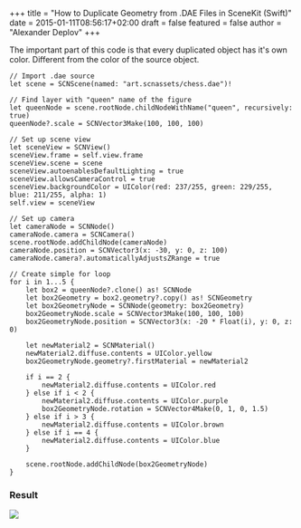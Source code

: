 +++
title = "How to Duplicate Geometry from .DAE Files in SceneKit (Swift)"
date = 2015-01-11T08:56:17+02:00
draft = false
featured = false
author = "Alexander Deplov"
+++

The important part of this code is that every duplicated object has it's own color. Different from the color of the source object.

```
// Import .dae source
let scene = SCNScene(named: "art.scnassets/chess.dae")!

// Find layer with "queen" name of the figure
let queenNode = scene.rootNode.childNodeWithName("queen", recursively: true)
queenNode?.scale = SCNVector3Make(100, 100, 100)

// Set up scene view
let sceneView = SCNView()
sceneView.frame = self.view.frame
sceneView.scene = scene
sceneView.autoenablesDefaultLighting = true
sceneView.allowsCameraControl = true
sceneView.backgroundColor = UIColor(red: 237/255, green: 229/255, blue: 211/255, alpha: 1)
self.view = sceneView

// Set up camera
let cameraNode = SCNNode()
cameraNode.camera = SCNCamera()
scene.rootNode.addChildNode(cameraNode)
cameraNode.position = SCNVector3(x: -30, y: 0, z: 100)
cameraNode.camera?.automaticallyAdjustsZRange = true

// Create simple for loop
for i in 1...5 {
    let box2 = queenNode?.clone() as! SCNNode
    let box2Geometry = box2.geometry?.copy() as! SCNGeometry
    let box2GeometryNode = SCNNode(geometry: box2Geometry)
    box2GeometryNode.scale = SCNVector3Make(100, 100, 100)
    box2GeometryNode.position = SCNVector3(x: -20 * Float(i), y: 0, z: 0)
    
    let newMaterial2 = SCNMaterial()
    newMaterial2.diffuse.contents = UIColor.yellow
    box2GeometryNode.geometry?.firstMaterial = newMaterial2
    
    if i == 2 {
        newMaterial2.diffuse.contents = UIColor.red
    } else if i < 2 {
        newMaterial2.diffuse.contents = UIColor.purple
        box2GeometryNode.rotation = SCNVector4Make(0, 1, 0, 1.5)
    } else if i > 3 {
        newMaterial2.diffuse.contents = UIColor.brown
    } else if i == 4 {
        newMaterial2.diffuse.contents = UIColor.blue
    }
    
    scene.rootNode.addChildNode(box2GeometryNode)
}

```

### Result

![](images/1.jpg)